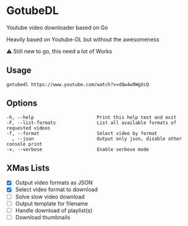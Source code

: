 # GotubeDL

Youtube video downloader based on Go

Heavily based on Youtube-DL but without the awesomeness

:warning: Still new to go, this need a lot of Works

## Usage

`gotubedl https://www.youtube.com/watch?v=dQw4w9WgXcQ`

## Options

    -h, --help                       Print this help text and exit
    -F, --list-formats               List all available formats of requested videos
    -f, --format                     Select video by format
      , --json                       Output only json, disable other console print
    -v, --verbose                    Enable verbose mode

## XMas Lists

- [X] Output video formats as JSON
- [X] Select video format to download
- [ ] Solve slow video download
- [ ] Output template for filename
- [ ] Handle download of playlist(s)
- [ ] Download thumbnails